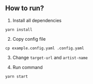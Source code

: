 ## How to run?

1. Install all dependencies
```
yarn install
```

2. Copy config file
```
cp example.config.yaml .config.yaml
```

3. Change `target-url` and `artist-name` 

4. Run command
```
yarn start
```